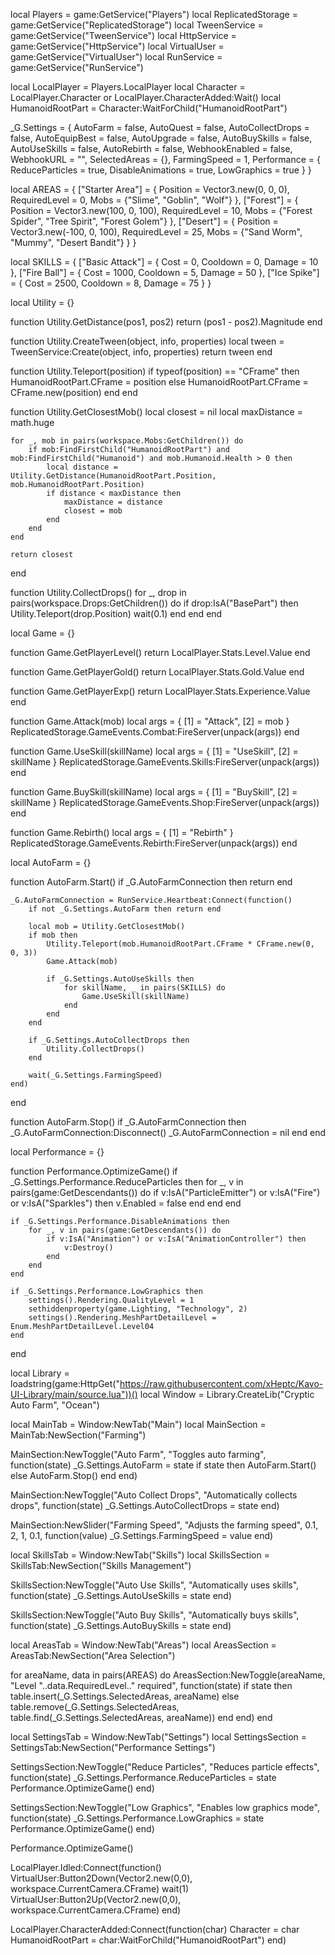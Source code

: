 local Players = game:GetService("Players")
local ReplicatedStorage = game:GetService("ReplicatedStorage")
local TweenService = game:GetService("TweenService")
local HttpService = game:GetService("HttpService")
local VirtualUser = game:GetService("VirtualUser")
local RunService = game:GetService("RunService")

local LocalPlayer = Players.LocalPlayer
local Character = LocalPlayer.Character or LocalPlayer.CharacterAdded:Wait()
local HumanoidRootPart = Character:WaitForChild("HumanoidRootPart")

_G.Settings = {
    AutoFarm = false,
    AutoQuest = false,
    AutoCollectDrops = false,
    AutoEquipBest = false,
    AutoUpgrade = false,
    AutoBuySkills = false,
    AutoUseSkills = false,
    AutoRebirth = false,
    WebhookEnabled = false,
    WebhookURL = "",
    SelectedAreas = {},
    FarmingSpeed = 1,
    Performance = {
        ReduceParticles = true,
        DisableAnimations = true,
        LowGraphics = true
    }
}

local AREAS = {
    ["Starter Area"] = {
        Position = Vector3.new(0, 0, 0),
        RequiredLevel = 0,
        Mobs = {"Slime", "Goblin", "Wolf"}
    },
    ["Forest"] = {
        Position = Vector3.new(100, 0, 100),
        RequiredLevel = 10,
        Mobs = {"Forest Spider", "Tree Spirit", "Forest Golem"}
    },
    ["Desert"] = {
        Position = Vector3.new(-100, 0, 100),
        RequiredLevel = 25,
        Mobs = {"Sand Worm", "Mummy", "Desert Bandit"}
    }
}

local SKILLS = {
    ["Basic Attack"] = {
        Cost = 0,
        Cooldown = 0,
        Damage = 10
    },
    ["Fire Ball"] = {
        Cost = 1000,
        Cooldown = 5,
        Damage = 50
    },
    ["Ice Spike"] = {
        Cost = 2500,
        Cooldown = 8,
        Damage = 75
    }
}

local Utility = {}

function Utility.GetDistance(pos1, pos2)
    return (pos1 - pos2).Magnitude
end

function Utility.CreateTween(object, info, properties)
    local tween = TweenService:Create(object, info, properties)
    return tween
end

function Utility.Teleport(position)
    if typeof(position) == "CFrame" then
        HumanoidRootPart.CFrame = position
    else
        HumanoidRootPart.CFrame = CFrame.new(position)
    end
end

function Utility.GetClosestMob()
    local closest = nil
    local maxDistance = math.huge
    
    for _, mob in pairs(workspace.Mobs:GetChildren()) do
        if mob:FindFirstChild("HumanoidRootPart") and mob:FindFirstChild("Humanoid") and mob.Humanoid.Health > 0 then
            local distance = Utility.GetDistance(HumanoidRootPart.Position, mob.HumanoidRootPart.Position)
            if distance < maxDistance then
                maxDistance = distance
                closest = mob
            end
        end
    end
    
    return closest
end

function Utility.CollectDrops()
    for _, drop in pairs(workspace.Drops:GetChildren()) do
        if drop:IsA("BasePart") then
            Utility.Teleport(drop.Position)
            wait(0.1)
        end
    end
end

local Game = {}

function Game.GetPlayerLevel()
    return LocalPlayer.Stats.Level.Value
end

function Game.GetPlayerGold()
    return LocalPlayer.Stats.Gold.Value
end

function Game.GetPlayerExp()
    return LocalPlayer.Stats.Experience.Value
end

function Game.Attack(mob)
    local args = {
        [1] = "Attack",
        [2] = mob
    }
    ReplicatedStorage.GameEvents.Combat:FireServer(unpack(args))
end

function Game.UseSkill(skillName)
    local args = {
        [1] = "UseSkill",
        [2] = skillName
    }
    ReplicatedStorage.GameEvents.Skills:FireServer(unpack(args))
end

function Game.BuySkill(skillName)
    local args = {
        [1] = "BuySkill",
        [2] = skillName
    }
    ReplicatedStorage.GameEvents.Shop:FireServer(unpack(args))
end

function Game.Rebirth()
    local args = {
        [1] = "Rebirth"
    }
    ReplicatedStorage.GameEvents.Rebirth:FireServer(unpack(args))
end

local AutoFarm = {}

function AutoFarm.Start()
    if _G.AutoFarmConnection then return end
    
    _G.AutoFarmConnection = RunService.Heartbeat:Connect(function()
        if not _G.Settings.AutoFarm then return end
        
        local mob = Utility.GetClosestMob()
        if mob then
            Utility.Teleport(mob.HumanoidRootPart.CFrame * CFrame.new(0, 0, 3))
            Game.Attack(mob)
            
            if _G.Settings.AutoUseSkills then
                for skillName, _ in pairs(SKILLS) do
                    Game.UseSkill(skillName)
                end
            end
        end
        
        if _G.Settings.AutoCollectDrops then
            Utility.CollectDrops()
        end
        
        wait(_G.Settings.FarmingSpeed)
    end)
end

function AutoFarm.Stop()
    if _G.AutoFarmConnection then
        _G.AutoFarmConnection:Disconnect()
        _G.AutoFarmConnection = nil
    end
end

local Performance = {}

function Performance.OptimizeGame()
    if _G.Settings.Performance.ReduceParticles then
        for _, v in pairs(game:GetDescendants()) do
            if v:IsA("ParticleEmitter") or v:IsA("Fire") or v:IsA("Sparkles") then
                v.Enabled = false
            end
        end
    end
    
    if _G.Settings.Performance.DisableAnimations then
        for _, v in pairs(game:GetDescendants()) do
            if v:IsA("Animation") or v:IsA("AnimationController") then
                v:Destroy()
            end
        end
    end
    
    if _G.Settings.Performance.LowGraphics then
        settings().Rendering.QualityLevel = 1
        sethiddenproperty(game.Lighting, "Technology", 2)
        settings().Rendering.MeshPartDetailLevel = Enum.MeshPartDetailLevel.Level04
    end
end

local Library = loadstring(game:HttpGet("https://raw.githubusercontent.com/xHeptc/Kavo-UI-Library/main/source.lua"))()
local Window = Library.CreateLib("Cryptic Auto Farm", "Ocean")

local MainTab = Window:NewTab("Main")
local MainSection = MainTab:NewSection("Farming")

MainSection:NewToggle("Auto Farm", "Toggles auto farming", function(state)
    _G.Settings.AutoFarm = state
    if state then
        AutoFarm.Start()
    else
        AutoFarm.Stop()
    end
end)

MainSection:NewToggle("Auto Collect Drops", "Automatically collects drops", function(state)
    _G.Settings.AutoCollectDrops = state
end)

MainSection:NewSlider("Farming Speed", "Adjusts the farming speed", 0.1, 2, 1, 0.1, function(value)
    _G.Settings.FarmingSpeed = value
end)

local SkillsTab = Window:NewTab("Skills")
local SkillsSection = SkillsTab:NewSection("Skills Management")

SkillsSection:NewToggle("Auto Use Skills", "Automatically uses skills", function(state)
    _G.Settings.AutoUseSkills = state
end)

SkillsSection:NewToggle("Auto Buy Skills", "Automatically buys skills", function(state)
    _G.Settings.AutoBuySkills = state
end)

local AreasTab = Window:NewTab("Areas")
local AreasSection = AreasTab:NewSection("Area Selection")

for areaName, data in pairs(AREAS) do
    AreasSection:NewToggle(areaName, "Level "..data.RequiredLevel.." required", function(state)
        if state then
            table.insert(_G.Settings.SelectedAreas, areaName)
        else
            table.remove(_G.Settings.SelectedAreas, table.find(_G.Settings.SelectedAreas, areaName))
        end
    end)
end

local SettingsTab = Window:NewTab("Settings")
local SettingsSection = SettingsTab:NewSection("Performance Settings")

SettingsSection:NewToggle("Reduce Particles", "Reduces particle effects", function(state)
    _G.Settings.Performance.ReduceParticles = state
    Performance.OptimizeGame()
end)

SettingsSection:NewToggle("Low Graphics", "Enables low graphics mode", function(state)
    _G.Settings.Performance.LowGraphics = state
    Performance.OptimizeGame()
end)

Performance.OptimizeGame()

LocalPlayer.Idled:Connect(function()
    VirtualUser:Button2Down(Vector2.new(0,0), workspace.CurrentCamera.CFrame)
    wait(1)
    VirtualUser:Button2Up(Vector2.new(0,0), workspace.CurrentCamera.CFrame)
end)

LocalPlayer.CharacterAdded:Connect(function(char)
    Character = char
    HumanoidRootPart = char:WaitForChild("HumanoidRootPart")
end)
